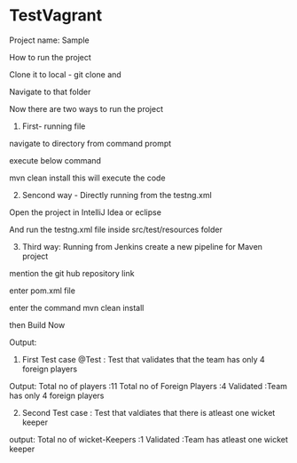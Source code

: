 # TestVagrant

Project name: Sample

How to run the project

Clone it to local - git clone  and

Navigate to that folder

Now there are two ways to run the project

1) First- running file

navigate to directory from command prompt

execute below command

  mvn clean install 
this will execute the code

2) Sencond way - Directly running from the testng.xml 

Open the project in IntelliJ Idea or eclipse

And run the testng.xml file inside src/test/resources folder

3) Third way: Running from Jenkins
create a new pipeline for Maven project

mention the git hub repository link

enter pom.xml  file 

enter the command mvn clean install

then Build Now


Output: 

1) First Test case @Test : Test that validates that the team has only 4 foreign players

Output: 
Total no of players :11
Total no of Foreign Players :4
Validated :Team  has only 4 foreign players


2) Second Test case : Test that valdiates that there is atleast one wicket keeper

output:
Total no of wicket-Keepers :1
Validated :Team  has atleast one wicket keeper




